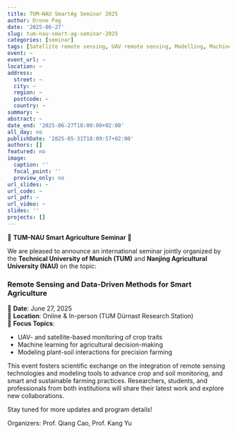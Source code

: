 ```yaml
---
title: TUM–NAU SmartAg Seminar 2025
author: Drone Pag
date: '2025-06-27'
slug: tum-nau-smart-ag-seminar-2025
categories: [seminar]
tags: [Satellite remote sensing, UAV remote sensing, Modelling, Machine learning]
event: ~
event_url: ~
location: ~
address:
  street: ~
  city: ~
  region: ~
  postcode: ~
  country: ~
summary: ~
abstract: ~
date_end: '2025-06-27T18:00:00+02:00'
all_day: no
publishDate: '2025-05-31T18:09:57+02:00'
authors: []
featured: no
image:
  caption: ''
  focal_point: ''
  preview_only: no
url_slides: ~
url_code: ~
url_pdf: ~
url_video: ~
slides: ''
projects: []
---
```

🚜 **TUM–NAU Smart Agriculture Seminar** 🌱

We are pleased to announce an international seminar jointly organized by the **Technical University of Munich (TUM)** and **Nanjing Agricultural University (NAU)** on the topic:

### **Remote Sensing and Data-Driven Methods for Smart Agriculture**

📅 **Date**: June 27, 2025  
📍 **Location**: Online & In-person (TUM Dürnast Research Station)  
🎯 **Focus Topics**:
- UAV- and satellite-based monitoring of crop traits  
- Machine learning for agricultural decision-making  
- Modeling plant-soil interactions for precision farming  

This event fosters scientific exchange on the integration of remote sensing technologies and modeling tools to advance crop and soil monitoring, and smart and sustainable farming practices. Researchers, students, and professionals from both institutions will share their latest work and explore new collaborations.

Stay tuned for more updates and program details!

Organizers: Prof. Qiang Cao, Prof. Kang Yu  

